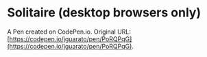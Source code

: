 # Solitaire (desktop browsers only)

A Pen created on CodePen.io. Original URL: [https://codepen.io/jguarato/pen/PoRQPqG](https://codepen.io/jguarato/pen/PoRQPqG).

